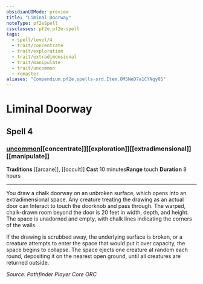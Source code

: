 ```yaml
---
obsidianUIMode: preview
title: "Liminal Doorway"
noteType: pf2eSpell
cssclasses: pf2e,pf2e-spell
tags:
  - spell/level/4
  - trait/concentrate
  - trait/exploration
  - trait/extradimensional
  - trait/manipulate
  - trait/uncommon
  - remaster
aliases: "Compendium.pf2e.spells-srd.Item.OM5NeD7a1CYNqy8S" 
---
```

# Liminal Doorway   
## Spell 4
### [uncommon](uncommon "Uncommon Rarity Trait")[[concentrate]][[exploration]][[extradimensional]][[manipulate]]
**Traditions** [[arcane]], [[occult]]
**Cast** 10 minutes**Range** touch
**Duration** 8 hours
* * * 
You draw a chalk doorway on an unbroken surface, which opens into an extradimensional space. Any creature treating the drawing as an actual door can Interact to touch the doorknob and pass through. The warped, chalk-drawn room beyond the door is 20 feet in width, depth, and height. The space is unadorned and empty, with chalk lines indicating the corners of the walls.

If the drawing is scrubbed away, the underlying surface is broken, or a creature attempts to enter the space that would put it over capacity, the space begins to collapse. The space ejects one creature at random each round, depositing it on the nearest open ground, until all creatures are returned outside.

*Source: Pathfinder Player Core*
*ORC*
